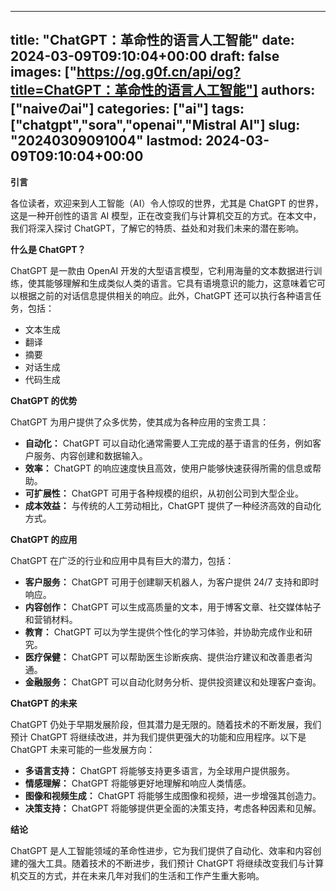 
---
title: "ChatGPT：革命性的语言人工智能"
date: 2024-03-09T09:10:04+00:00
draft: false
images: ["https://og.g0f.cn/api/og?title=ChatGPT：革命性的语言人工智能"]
authors: ["naiveのai"]
categories: ["ai"]
tags: ["chatgpt","sora","openai","Mistral AI"]
slug: "20240309091004"
lastmod: 2024-03-09T09:10:04+00:00
---
**引言**

各位读者，欢迎来到人工智能（AI）令人惊叹的世界，尤其是 ChatGPT 的世界，这是一种开创性的语言 AI 模型，正在改变我们与计算机交互的方式。在本文中，我们将深入探讨 ChatGPT，了解它的特质、益处和对我们未来的潜在影响。

**什么是 ChatGPT？**

ChatGPT 是一款由 OpenAI 开发的大型语言模型，它利用海量的文本数据进行训练，使其能够理解和生成类似人类的语言。它具有语境意识的能力，这意味着它可以根据之前的对话信息提供相关的响应。此外，ChatGPT 还可以执行各种语言任务，包括：

- 文本生成
- 翻译
- 摘要
- 对话生成
- 代码生成

**ChatGPT 的优势**

ChatGPT 为用户提供了众多优势，使其成为各种应用的宝贵工具：

- **自动化：** ChatGPT 可以自动化通常需要人工完成的基于语言的任务，例如客户服务、内容创建和数据输入。
- **效率：** ChatGPT 的响应速度快且高效，使用户能够快速获得所需的信息或帮助。
- **可扩展性：** ChatGPT 可用于各种规模的组织，从初创公司到大型企业。
- **成本效益：** 与传统的人工劳动相比，ChatGPT 提供了一种经济高效的自动化方式。

**ChatGPT 的应用**

ChatGPT 在广泛的行业和应用中具有巨大的潜力，包括：

- **客户服务：** ChatGPT 可用于创建聊天机器人，为客户提供 24/7 支持和即时响应。
- **内容创作：** ChatGPT 可以生成高质量的文本，用于博客文章、社交媒体帖子和营销材料。
- **教育：** ChatGPT 可以为学生提供个性化的学习体验，并协助完成作业和研究。
- **医疗保健：** ChatGPT 可以帮助医生诊断疾病、提供治疗建议和改善患者沟通。
- **金融服务：** ChatGPT 可以自动化财务分析、提供投资建议和处理客户查询。

**ChatGPT 的未来**

ChatGPT 仍处于早期发展阶段，但其潜力是无限的。随着技术的不断发展，我们预计 ChatGPT 将继续改进，并为我们提供更强大的功能和应用程序。以下是 ChatGPT 未来可能的一些发展方向：

- **多语言支持：** ChatGPT 将能够支持更多语言，为全球用户提供服务。
- **情感理解：** ChatGPT 将能够更好地理解和响应人类情感。
- **图像和视频生成：** ChatGPT 将能够生成图像和视频，进一步增强其创造力。
- **决策支持：** ChatGPT 将能够提供更全面的决策支持，考虑各种因素和见解。

**结论**

ChatGPT 是人工智能领域的革命性进步，它为我们提供了自动化、效率和内容创建的强大工具。随着技术的不断进步，我们预计 ChatGPT 将继续改变我们与计算机交互的方式，并在未来几年对我们的生活和工作产生重大影响。